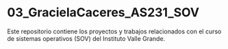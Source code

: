 # 03_GracielaCaceres_AS231_SOV
Este repositorio contiene los proyectos y trabajos relacionados con el curso de sistemas operativos (SOV) del Instituto Valle Grande.
